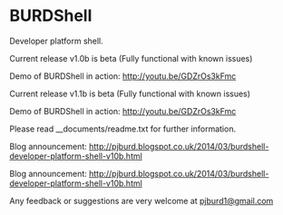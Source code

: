 BURDShell
=========

Developer platform shell.  

Current release v1.0b is beta (Fully functional with known issues)

Demo of BURDShell in action: http://youtu.be/GDZrOs3kFmc

Current release v1.1b is beta (Fully functional with known issues)

Demo of BURDShell in action: http://youtu.be/GDZrOs3kFmc

Please read __documents/readme.txt for further information.

Blog announcement: http://pjburd.blogspot.co.uk/2014/03/burdshell-developer-platform-shell-v10b.html


Blog announcement: http://pjburd.blogspot.co.uk/2014/03/burdshell-developer-platform-shell-v10b.html

Any feedback or suggestions are very welcome at pjburd1@gmail.com
